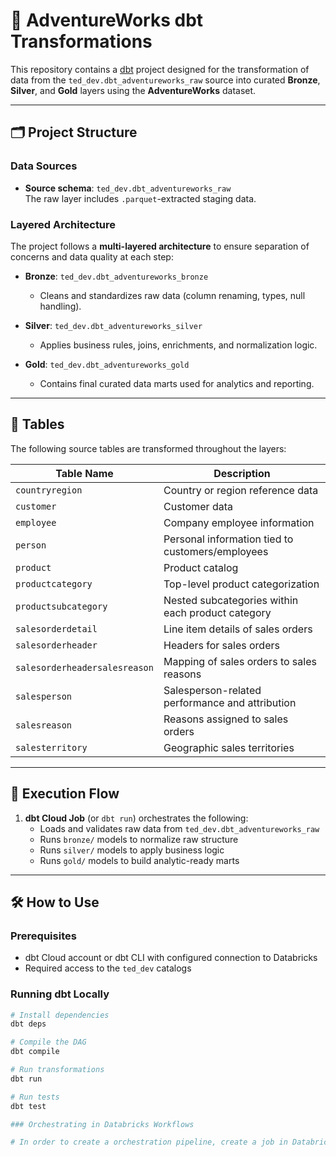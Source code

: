 # 🧱 AdventureWorks dbt Transformations

This repository contains a [dbt](https://www.getdbt.com/) project designed for the transformation of data from the `ted_dev.dbt_adventureworks_raw` source into curated **Bronze**, **Silver**, and **Gold** layers using the **AdventureWorks** dataset.

---

## 🗂️ Project Structure

### Data Sources
- **Source schema**: `ted_dev.dbt_adventureworks_raw`  
  The raw layer includes `.parquet`-extracted staging data.

### Layered Architecture
The project follows a **multi-layered architecture** to ensure separation of concerns and data quality at each step:

- **Bronze**: `ted_dev.dbt_adventureworks_bronze`  
  - Cleans and standardizes raw data (column renaming, types, null handling).
  
- **Silver**: `ted_dev.dbt_adventureworks_silver`  
  - Applies business rules, joins, enrichments, and normalization logic.

- **Gold**: `ted_dev.dbt_adventureworks_gold`  
  - Contains final curated data marts used for analytics and reporting.

---

## 🧾 Tables

The following source tables are transformed throughout the layers:

| Table Name                  | Description                                      |
|----------------------------|--------------------------------------------------|
| `countryregion`            | Country or region reference data                 |
| `customer`                 | Customer data                                    |
| `employee`                 | Company employee information                     |
| `person`                   | Personal information tied to customers/employees|
| `product`                  | Product catalog                                  |
| `productcategory`          | Top-level product categorization                 |
| `productsubcategory`       | Nested subcategories within each product category|
| `salesorderdetail`         | Line item details of sales orders                |
| `salesorderheader`         | Headers for sales orders                         |
| `salesorderheadersalesreason` | Mapping of sales orders to sales reasons    |
| `salesperson`              | Salesperson-related performance and attribution  |
| `salesreason`              | Reasons assigned to sales orders                 |
| `salesterritory`           | Geographic sales territories                     |

---

## 🚀 Execution Flow

1. **dbt Cloud Job** (or `dbt run`) orchestrates the following:
    - Loads and validates raw data from `ted_dev.dbt_adventureworks_raw`
    - Runs `bronze/` models to normalize raw structure
    - Runs `silver/` models to apply business logic
    - Runs `gold/` models to build analytic-ready marts

---

## 🛠️ How to Use

### Prerequisites
- dbt Cloud account or dbt CLI with configured connection to Databricks
- Required access to the `ted_dev` catalogs

### Running dbt Locally

```bash
# Install dependencies
dbt deps

# Compile the DAG
dbt compile

# Run transformations
dbt run

# Run tests
dbt test

### Orchestrating in Databricks Workflows

# In order to create a orchestration pipeline, create a job in Databricks with one task for each notebook in the "PipelineNotebooks" directory.
